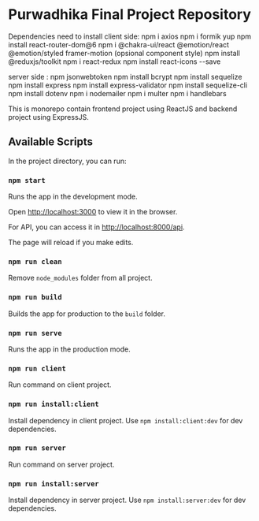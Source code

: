 # Purwadhika Final Project Repository

Dependencies need to install
client side:
npm i axios
npm i formik yup
npm install react-router-dom@6
npm i @chakra-ui/react @emotion/react @emotion/styled framer-motion (opsional component style)
npm install @reduxjs/toolkit
npm i react-redux
npm install react-icons --save

server side :
npm jsonwebtoken
npm install bcrypt
npm install sequelize
npm install express
npm install express-validator
npm install sequelize-cli
npm install dotenv
npm i nodemailer
npm i multer
npm i handlebars

This is monorepo contain frontend project using ReactJS and backend project using ExpressJS.

## Available Scripts

In the project directory, you can run:

### `npm start`

Runs the app in the development mode.

Open [http://localhost:3000](http://localhost:3000) to view it in the browser.

For API, you can access it in [http://localhost:8000/api](http://localhost:8000/api).

The page will reload if you make edits.

### `npm run clean`

Remove `node_modules` folder from all project.

### `npm run build`

Builds the app for production to the `build` folder.

### `npm run serve`

Runs the app in the production mode.

### `npm run client`

Run command on client project.

### `npm run install:client`

Install dependency in client project. Use `npm install:client:dev` for dev dependencies.

### `npm run server`

Run command on server project.

### `npm run install:server`

Install dependency in server project. Use `npm install:server:dev` for dev dependencies.
